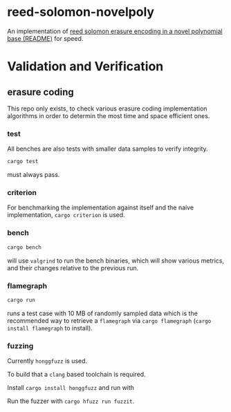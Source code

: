 # reed-solomon-novelpoly

An implementation of [reed solomon erasure encoding in a novel polynomial base (README)](./reed-solomon-novelpoly/README.md) for speed.


# Validation and Verification
## erasure coding

This repo only exists, to check various erasure coding implementation algorithms in order to determin the most time and space efficient ones.

### test

All benches are also tests with smaller data samples to verify integrity.

```sh
cargo test
```

must always pass.


### criterion

For benchmarking the implementation against itself and the naive implementation,
`cargo criterion` is used.

### bench

```sh
cargo bench
```

will use `valgrind` to run the bench binaries, which will show various metrics, and their changes relative to the previous run.

### flamegraph

```sh
cargo run
```

runs a test case with 10 MB of randomly sampled data which is the recommended way to retrieve a `flamegraph` via `cargo flamegraph` (`cargo install flamegraph` to install).


### fuzzing

Currently `honggfuzz` is used.

To build that a `clang` based toolchain is required.

Install `cargo install honggfuzz` and run with

Run the fuzzer with `cargo hfuzz run fuzzit`.
